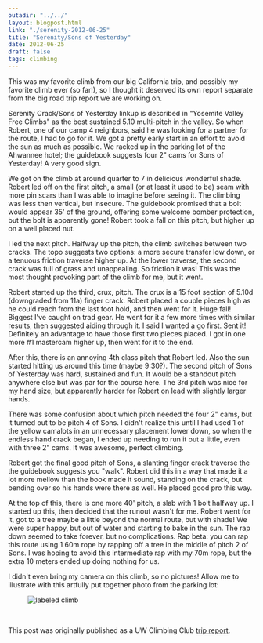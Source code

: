 ```yaml
---
outadir: "../../"
layout: blogpost.html
link: "./serenity-2012-06-25"
title: "Serenity/Sons of Yesterday"
date: 2012-06-25
draft: false
tags: climbing
---
```


This was my favorite climb from our big California trip, and possibly my favorite climb ever (so far!), so I thought it deserved its own report separate from the big road trip report we are working on.

Serenity Crack/Sons of Yesterday linkup is described in "Yosemite Valley Free Climbs" as the best sustained 5.10 multi-pitch in the valley. So when Robert, one of our camp 4 neighbors, said he was looking for a partner for the route, I had to go for it. We got a pretty early start in an effort to avoid the sun as much as possible. We racked up in the parking lot of the Ahwannee hotel; the guidebook suggests four 2" cams for Sons of Yesterday! A very good sign. 

We got on the climb at around quarter to 7 in delicious wonderful shade. Robert led off on the first pitch, a small (or at least it used to be) seam with more pin scars than I was able to imagine before seeing it. The climbing was less then vertical, but insecure. The guidebook promised that a bolt would appear 35' of the ground, offering some welcome bomber protection, but the bolt is apparently gone! Robert took a fall on this pitch, but higher up on a well placed nut.

I led the next pitch. Halfway up the pitch, the climb switches between two cracks. The topo suggests two options: a more secure transfer low down, or a tenuous friction traverse higher up. At the lower traverse, the second crack was full of grass and unappealing. So friction it was! This was the most thought provoking part of the climb for me, but it went.

Robert started up the third, crux, pitch. The crux is a 15 foot section of 5.10d (downgraded from 11a) finger crack. Robert placed a couple pieces high as he could reach from the last foot hold, and then went for it. Huge fall! Biggest I've caught on trad gear. He went for it a few more times with similar results, then suggested aiding through it. I said I wanted a go first. Sent it! Definitely an advantage to have those first two pieces placed. I got in one more #1 mastercam higher up, then went for it to the end.

After this, there is an annoying 4th class pitch that Robert led. Also the sun started hitting us around this time (maybe 9:30?). The second pitch of Sons of Yesterday was hard, sustained and fun. It would be a standout pitch anywhere else but was par for the course here. The 3rd pitch was nice for my hand size, but apparently harder for Robert on lead with slightly larger hands.

There was some confusion about which pitch needed the four 2" cams, but it turned out to be pitch 4 of Sons. I didn't realize this until I had used 1 of the yellow camalots in an unnecessary placement lower down, so when the endless hand crack began, I ended up needing to run it out a little, even with three 2" cams. It was awesome, perfect climbing.

Robert got the final good pitch of Sons, a slanting finger crack traverse the the guidebook suggests you "walk". Robert did this in a way that made it a lot more mellow than the book made it sound, standing on the crack, but bending over so his hands were there as well. He placed good pro this way.

At the top of this, there is one more 40' pitch, a slab with 1 bolt halfway up. I started up this, then decided that the runout wasn't for me. Robert went for it, got to a tree maybe a little beyond the normal route, but with shade! We were super happy, but out of water and starting to bake in the sun. The rap down seemed to take forever, but no complications. Rap beta: you can rap this route using 1 60m rope by rapping off a tree in the middle of pitch 2 of Sons. I was hoping to avoid this intermediate rap with my 70m rope, but the extra 10 meters ended up doing nothing for us.

I didn't even bring my camera on this climb, so no pictures! Allow me to illustrate with this artfully put together photo from the parking lot:

<figure class='special'><img class='special' src="image1.jpg" alt="labeled climb"></figure>

<br><p class='attribution'>This post was originally published as a UW Climbing Club [trip report](http://students.washington.edu/climb/forum/viewtopic.php?f=27&t=6940).</p>

